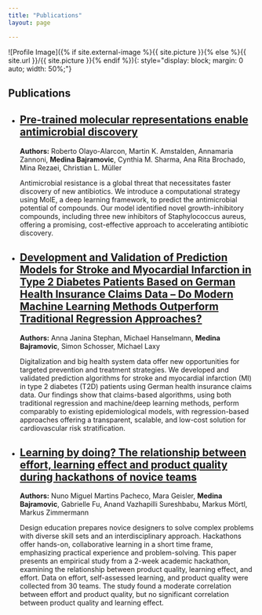 ```yaml
---
title: "Publications"
layout: page

---
```

![Profile Image]({% if site.external-image %}{{ site.picture }}{% else %}{{ site.url }}/{{ site.picture }}{% endif %}){: style="display: block; margin: 0 auto; width: 50%;"}
<section class="publications">
  <h1>Publications</h1>
  <ul>
    <li>
      <h2><a href="https://www.biorxiv.org/content/10.1101/2024.03.11.584456v2.abstract" target="_blank">Pre-trained molecular representations enable antimicrobial discovery</a></h2>
      <p><strong>Authors:</strong> Roberto Olayo-Alarcon, Martin K. Amstalden, Annamaria Zannoni, <strong>Medina Bajramovic</strong>, Cynthia M. Sharma, Ana Rita Brochado, Mina Rezaei, Christian L. Müller</p>
      <p>Antimicrobial resistance is a global threat that necessitates faster discovery of new antibiotics. We introduce a computational strategy using MolE, a deep learning framework, to predict the antimicrobial potential of compounds. Our model identified novel growth-inhibitory compounds, including three new inhibitors of Staphylococcus aureus, offering a promising, cost-effective approach to accelerating antibiotic discovery.</p>
    </li>
    <li>
      <h2><a href="https://papers.ssrn.com/sol3/papers.cfm?abstract_id=4781312" target="_blank">Development and Validation of Prediction Models for Stroke and Myocardial Infarction in Type 2 Diabetes Patients Based on German Health Insurance Claims Data – Do Modern Machine Learning Methods Outperform Traditional Regression Approaches?</a></h2>
      <p><strong>Authors:</strong> Anna Janina Stephan, Michael Hanselmann, <strong>Medina Bajramovic</strong>, Simon Schosser, Michael Laxy</p>
      <p>Digitalization and big health system data offer new opportunities for targeted prevention and treatment strategies. We developed and validated prediction algorithms for stroke and myocardial infarction (MI) in type 2 diabetes (T2D) patients using German health insurance claims data. Our findings show that claims-based algorithms, using both traditional regression and machine/deep learning methods, perform comparably to existing epidemiological models, with regression-based approaches offering a transparent, scalable, and low-cost solution for cardiovascular risk stratification.</p>
    </li>
    <li>
      <h2><a href="https://www.cambridge.org/core/journals/design-science/article/learning-by-doing-the-relationship-between-effort-learning-effect-and-product-quality-during-hackathons-of-novice-teams/8F1235992A31122D210BC7BF8B7DBB9A" target="_blank">Learning by doing? The relationship between effort, learning effect and product quality during hackathons of novice teams</a></h2>
      <p><strong>Authors:</strong> Nuno Miguel Martins Pacheco, Mara Geisler, <strong>Medina Bajramovic</strong>, Gabrielle Fu, Anand Vazhapilli Sureshbabu, Markus Mörtl, Markus Zimmermann</p>
      <p>Design education prepares novice designers to solve complex problems with diverse skill sets and an interdisciplinary approach. Hackathons offer hands-on, collaborative learning in a short time frame, emphasizing practical experience and problem-solving. This paper presents an empirical study from a 2-week academic hackathon, examining the relationship between product quality, learning effect, and effort. Data on effort, self-assessed learning, and product quality were collected from 30 teams. The study found a moderate correlation between effort and product quality, but no significant correlation between product quality and learning effect.</p>
    </li>
  </ul>
</section>
